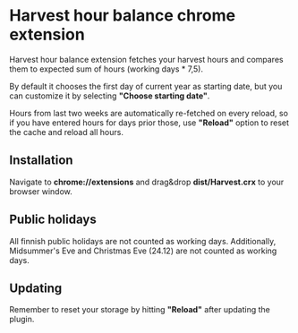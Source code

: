 # Harvest hour balance chrome extension

Harvest hour balance extension fetches your harvest hours and compares them to expected sum of hours (working days * 7,5).

By default it chooses the first day of current year as starting date, but you can customize it by selecting **"Choose starting date"**.

Hours from last two weeks are automatically re-fetched on every reload, so if you have entered hours for days prior those, use **"Reload"** option to reset the cache and reload all hours.

## Installation

Navigate to **chrome://extensions** and drag&drop **dist/Harvest.crx** to your browser window.

## Public holidays
All finnish public holidays are not counted as working days.
Additionally, Midsummer's Eve and Christmas Eve (24.12) are not counted as working days.

## Updating
Remember to reset your storage by hitting **"Reload"** after updating the plugin. 
